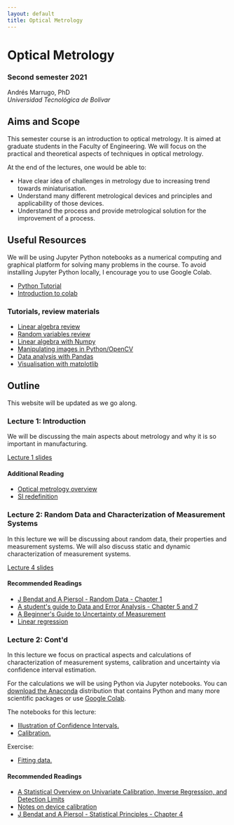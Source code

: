 ```yaml
---
layout: default
title: Optical Metrology
---
```


# Optical Metrology

### Second semester 2021

Andrés Marrugo, PhD       
*Universidad Tecnológica de Bolívar*

##  Aims and Scope

This semester course is an introduction to optical metrology. It is aimed at graduate students in the Faculty of Engineering. We will focus on the practical and theoretical aspects of techniques in optical metrology.

At the end of the lectures, one would be able to:

- Have clear idea of challenges in metrology due to increasing trend towards miniaturisation.
- Understand many different metrological devices and principles and applicability of those devices.
- Understand the process and provide metrological solution for the improvement of a process.

<!-- Prior knowledge of this course includes probability, linear algebra, and calculus. Programming experience in MATLAB is desirable, but not required. -->


<!-- This semester course is an introduction to computer vision. It is aimed at graduate students in the Faculty of Engineering. We will focus on the practical and theoretical aspects of techniques in computer vision. -->

<!-- At the end of the lectures, one would be able to:

- Have clear idea of challenges in computer vision due to increasing use in mobile applications.
- Understand many different computer vision algorithms and approaches.
- Implement computer vision algorithms for mid-level vision tasks. -->


## Useful Resources
 
We will be using Jupyter Python notebooks as a numerical computing and graphical platform for solving many problems in the course. To avoid installing Jupyter Python locally, I encourage you to use Google Colab. 

- [Python Tutorial](https://colab.research.google.com/github/cs231n/cs231n.github.io/blob/master/python-colab.ipynb)
- [Introduction to colab](https://colab.research.google.com/notebooks/welcome.ipynb)

### Tutorials, review materials

- [Linear algebra review](http://www.cse.ucsd.edu/classes/wi05/cse252a/linear_algebra_review.pdf)
- [Random variables review](http://www.cse.ucsd.edu/classes/wi05/cse252a/random_var_review.pdf)
- [Linear algebra with Numpy](https://github.com/agmarrugo/computer-vision-utb/blob/main/notebooks/00_Linear_algebra_with_Numpy.ipynb)
- [Manipulating images in Python/OpenCV](https://github.com/agmarrugo/computer-vision-utb/blob/main/notebooks/01_Image_Processing_in_Python_Final.ipynb)
- [Data analysis with Pandas](https://github.com/drvinceknight/Python-Mathematics-Handbook/blob/master/03-Data-analysis-with-Pandas.ipynb)
- [Visualisation with matplotlib](https://github.com/drvinceknight/Python-Mathematics-Handbook/blob/master/04-Visualisation-with-matplotlib.ipynb)



## Outline

This website will be updated as we go along.

### Lecture 1: Introduction

We will be discussing the main aspects about metrology and why it is so important in manufacturing. 

[Lecture 1 slides]({{site.url}}lectures/Lecture_01.pdf)

#### Additional Reading

- [Optical metrology overview]({{site.url}}pdfs/01-optical-metrology-overview.pdf)
- [SI redefinition](https://www.nist.gov/si-redefinition)


### Lecture 2: Random Data and Characterization of Measurement Systems

In this lecture we will be discussing about random data, their properties and measurement systems. We will also discuss static and dynamic characterization of measurement systems.

[Lecture 4 slides]({{site.url}}lectures/Lecture_02.pdf)

#### Recommended Readings

- [J Bendat and A Piersol - Random Data - Chapter 1]({{site.url}}pdfs/02-Bendat-Piersol-chapter-01.pdf)
- [A student's guide to Data and Error Analysis - Chapter 5 and 7]({{site.url}}pdfs/guide-to-data-and-error-analysis.pdf)
- [A Beginner's Guide to Uncertainty of Measurement]({{site.url}}pdfs/mgpg11.pdf)
- [Linear regression]({{site.url}}https://en.wikipedia.org/wiki/Regression_analysis#Linear_regression "Regression analysis - Wikipedia, the free encyclopedia")

### Lecture 2: Cont'd

In this lecture we focus on practical aspects and calculations of characterization of measurement systems, calibration and uncertainty via confidence interval estimation.

For the calculations we will be using Python via Jupyter notebooks. You can [download the Anaconda](https://www.continuum.io/downloads) distribution that contains Python and many more scientific packages or use [Google Colab](http://colab.research.google.com/).

The notebooks for this lecture:

- [Illustration of Confidence Intervals.](http://nbviewer.jupyter.org/github/opi-lab/optical-metrology-2021/blob/gh-pages/notebooks/confidence_intervals.ipynb)
- [Calibration.](http://nbviewer.jupyter.org/github/opi-lab/optical-metrology-2021/blob/gh-pages/notebooks/calibracion.ipynb)


Exercise:

- [Fitting data.](http://nbviewer.jupyter.org/github/opi-lab/optical-metrology-2021/blob/gh-pages/notebooks/fitting.ipynb)


#### Recommended Readings

- [A Statistical Overview on Univariate Calibration, Inverse Regression, and Detection Limits]({{site.url}}pdfs/Mass_Spectrom._Rev._Lavagnini_2006.pdf)
- [Notes on device calibration]({{site.url}}pdfs/03-NoteDeviceCalibration.pdf)
- [J Bendat and A Piersol - Statistical Principles  - Chapter 4]({{site.url}}pdfs/04-Bendat-Piersol-chapter-04.pdf)

<!--

### Lecture 2: Methods in Surface Metrology
We will first dive into this topic to do a lab practice next friday March 1st. In this lecture we introduce several basic concepts about surface measurements and characterization. The quantification of roughness and the different roughness scores. How roughness is related to the manufacturing process.

Please read the *Robust 3D surface recovery paper* below.

[Lecture 2 slides]({{site.url}}lectures/Lecture_04.pdf)

#### Readings

- [Robust 3D surface recovery paper](https://arxiv.org/abs/1901.08153)
- [David Whitehose - Surfaces and their Measurement - Chapters 2 and 4](pdfs/whitehouse-surfaces-and-their-measurement-(2002).pdf)

### Assignment 1

Surface roughness characterization. **Due date:** 2019-04-20.

- [Assignment 1]({{site.url}}pdfs/Roughness-activity-presentation.pdf)
- [White-Light Interference 3D Microscopes]({{site.url}}pdfs/10-kevin-g-harding-handbook-of-optical-dimensional-metrology-wli-microscopy.pdf)
- [Standard 3D matlab .mat file](https://www.dropbox.com/s/f9tr9z18bwoxu8c/standard_R3D.mat?dl=0)
- [Standard 3D in csv format](https://www.dropbox.com/sh/cpt4x2xopdrqkbj/AACJpXsd-GhgCfWLlcpL9wJFa?dl=0)

#### Suplementary material for assignment 1

[David J. Whitehouse-Surfaces and their Measurement Chap 1 and 2](https://www.dropbox.com/s/d4mcz2v2hkyq5lm/David%20J.%20Whitehouse-Surfaces%20and%20their%20Measurement%20%282002%29.pdf?dl=0)
[Specification-iso-4287](https://www.dropbox.com/s/nbri2six0kqbeuc/Specification-iso-4287.pdf?dl=0)

### Lecture 3: Basic Optical Principles and Imaging Systems

In this lecture we will discuss the Basic Optical Principles and Imaging Systems.

[Lecture 3 slides]({{site.url}}lectures/Lecture_03.pdf)

#### Recommended Readings

- [Gasvik - Optical Metrology - Chapters 1 and 2]({{site.url}}pdfs/gasvik-01-02.pdf)
- [Giancoli - Optical Instruments]({{site.url}}pdfs/giancoli-ch-25-optical-instruments.pdf)




### Lecture 5: Interferometry

In this lecture we will be discussing about the fundamentals of interferometry and its applications.

[Lecture 5 slides]({{site.url}}lectures/Lecture_05.pdf)

-->
